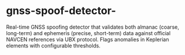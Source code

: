 # gnss-spoof-detector-
Real-time GNSS spoofing detector that validates both almanac (coarse, long-term) and ephemeris (precise, short-term) data against official NAVCEN references via UBX protocol. Flags anomalies in Keplerian elements with configurable thresholds.
